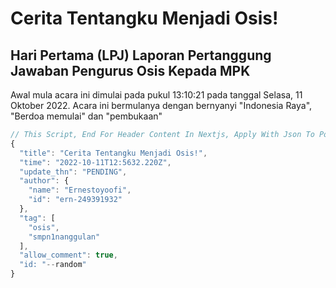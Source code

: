 # Cerita Tentangku Menjadi Osis!

## Hari Pertama (LPJ) Laporan Pertanggung Jawaban Pengurus Osis Kepada MPK

Awal mula acara ini dimulai pada pukul 13:10:21 pada tanggal Selasa, 11 Oktober 2022.
Acara ini bermulanya dengan bernyanyi "Indonesia Raya", "Berdoa memulai" dan "pembukaan"



```js
// This Script, End For Header Content In Nextjs, Apply With Json To Posting On Website
{
  "title": "Cerita Tentangku Menjadi Osis!",
  "time": "2022-10-11T12:5632.220Z",
  "update_thn": "PENDING",
  "author": {
    "name": "Ernestoyoofi",
    "id": "ern-249391932"
  },
  "tag": [
    "osis",
    "smpn1nanggulan"
  ],
  "allow_comment": true,
  "id: "--random"
}
```
